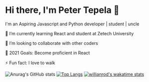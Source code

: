 # Hi there, I'm Peter Tepela 👋

I'm an Aspiring Javascript and Python developer | student | uncle

🌱 I’m currently learning React and student at Zetech University

👯 I’m looking to collaborate with other coders

🥅 2021 Goals: Become proficient in React

⚡ Fun fact: I love to walk

![Anurag's GitHub stats](https://github-readme-stats.vercel.app/api?username=sankaire&show_icons=true)
[![Top Langs](https://github-readme-stats.vercel.app/api/top-langs/?username=sankaire&layout=compact)](https://github.com/anuraghazra/github-readme-stats)
[![willianrod's wakatime stats](https://github-readme-stats.vercel.app/api/wakatime?username=sankaire)](https://github.com/anuraghazra/github-readme-stats)






